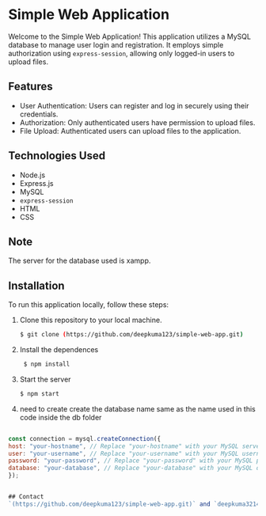 # Simple Web Application

Welcome to the Simple Web Application! This application utilizes a MySQL database to manage user login and registration. It employs simple authorization using `express-session`, allowing only logged-in users to upload files.

## Features

- User Authentication: Users can register and log in securely using their credentials.
- Authorization: Only authenticated users have permission to upload files.
- File Upload: Authenticated users can upload files to the application.

## Technologies Used

- Node.js
- Express.js
- MySQL
- `express-session`
- HTML
- CSS

## Note
The server for the database used is xampp.

## Installation

To run this application locally, follow these steps:

1. Clone this repository to your local machine.

   ```bash
   $ git clone (https://github.com/deepkuma123/simple-web-app.git)

2. Install the dependences   
   ```bash
    $ npm install

3. Start the server
    ```bash
   $ npm start
4. need to create create the database name same as the name used in this code inside the db folder 
  ```javascript
  
const connection = mysql.createConnection({
  host: "your-hostname", // Replace "your-hostname" with your MySQL server hostname
  user: "your-username", // Replace "your-username" with your MySQL username
  password: "your-password", // Replace "your-password" with your MySQL password
  database: "your-database", // Replace "your-database" with your MySQL database name
});


## Contact
 `(https://github.com/deepkuma123/simple-web-app.git)` and `deepkuma3214@gmail.com`